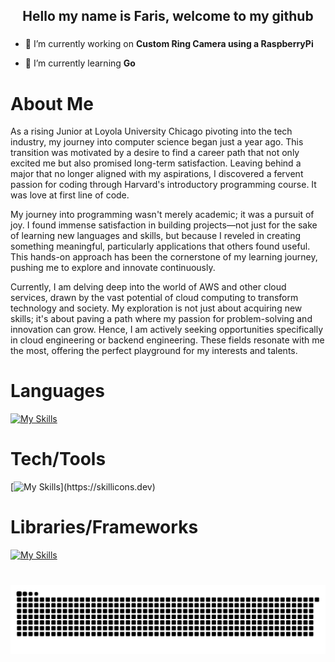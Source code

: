 <h2 align="center">Hello my name is Faris, welcome to my github</h2>

###



- 🔭 I’m currently working on **Custom Ring Camera using a RaspberryPi**

- 🌱 I’m currently learning **Go**

# About Me
As a rising Junior at Loyola University Chicago pivoting into the tech industry, my journey into computer science began just a year ago. This transition was motivated by a desire to find a career path that not only excited me but also promised long-term satisfaction. Leaving behind a major that no longer aligned with my aspirations, I discovered a fervent passion for coding through Harvard's introductory programming course. It was love at first line of code.

My journey into programming wasn't merely academic; it was a pursuit of joy. I found immense satisfaction in building projects—not just for the sake of learning new languages and skills, but because I reveled in creating something meaningful, particularly applications that others found useful. This hands-on approach has been the cornerstone of my learning journey, pushing me to explore and innovate continuously.

Currently, I am delving deep into the world of AWS and other cloud services, drawn by the vast potential of cloud computing to transform technology and society. My exploration is not just about acquiring new skills; it's about paving a path where my passion for problem-solving and innovation can grow. Hence, I am actively seeking opportunities specifically in cloud engineering or backend engineering. These fields resonate with me the most, offering the perfect playground for my interests and talents.


# Languages 
[![My Skills](https://skillicons.dev/icons?i=py,java,cs,go,js,ts)](https://skillicons.dev)


# Tech/Tools
[![My Skills](https://skillicons.dev/icons?i=aws,docker,terraform,mysql,gcp,git,)](https://skillicons.dev)

# Libraries/Frameworks
[![My Skills](https://skillicons.dev/icons?i=react,dotnet,express,nodejs,tensorflow,opencv)](https://skillicons.dev)


###

<br clear="both">

<img src="https://raw.githubusercontent.com/fsiddiqi03/fsiddiqi03/output/snake.svg" alt="Snake animation" />

###
